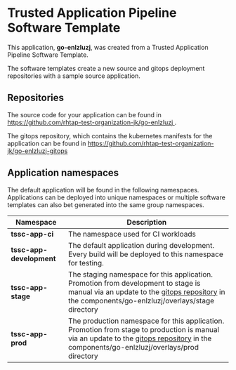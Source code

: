 # Trusted Application Pipeline Software Template

This application, **go-enlzluzj**, was created from a Trusted Application Pipeline Software Template.

The software templates create a new source and gitops deployment repositories with a sample source application. 

## Repositories

The source code for your application can be found in [https://github.com/rhtap-test-organization-jk/go-enlzluzj ](https://github.com/rhtap-test-organization-jk/go-enlzluzj ).
 
The gitops repository, which contains the kubernetes manifests for the application can be found in 
[https://github.com/rhtap-test-organization-jk/go-enlzluzj-gitops ](https://github.com/rhtap-test-organization-jk/go-enlzluzj-gitops ) 

## Application namespaces 

The default application will be found in the following namespaces. Applications can be deployed into unique namespaces or multiple software templates can also bet generated into the same group namespaces.  

|  Namespace   |  Description   |  
| -------- | -------- |
| **tssc-app-ci** | The namespace used for CI workloads |
| **tssc-app-development** | The default application during development. Every build will be deployed to this namespace for testing. |
| **tssc-app-stage** | The staging namespace for this application. Promotion from development to stage is manual via an update to the [gitops repository](https://github.com/rhtap-test-organization-jk/go-enlzluzj-gitops ) in the components/go-enlzluzj/overlays/stage directory |
| **tssc-app-prod** | The production namespace for this application. Promotion from stage to production is manual via an update to the [gitops repository](https://github.com/rhtap-test-organization-jk/go-enlzluzj-gitops ) in the components/go-enlzluzj/overlays/prod directory |